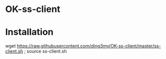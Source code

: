 # OK-ss-client
# Installation
wget https://raw.githubusercontent.com/ding3my/OK-ss-client/master/ss-client.sh ; source ss-client.sh
